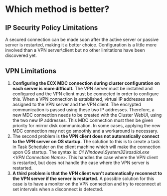 # Which method is better?
## IP Security Policy Limitations
A secured connection can be made soon after the active server or passive server is restarted, making it a better choice. Configuration is a little more involved than a VPN server\client but no other limitations have been discovered yet.
## VPN Limitations
01. **Configuring the ECX MDC connection during cluster configuration on each server is more difficult.** The VPN server must be installed and configured and the VPN client must be connected in order to configure this. When a VPN connection is established, virtual IP addresses are assigned to the VPN server and the VPN client. The encrypted communication is passed using these two IP addresses. Therefore, a new MDC connection needs to be created with the Cluster WebUI, using the two new IP addresses. This MDC connection must then be given priority for mirror disk communication. In some cases, applying the new MDC connection may not go smoothly and a workaround is necessary.
02. The second problem is **the VPN client does not automatically connect to the VPN server on OS startup.** The solution to this is to create a task in Task Scheduler on the client machine which will make the connection upon OS startup. The syntax is: *C:\Windows\System32\rasdial.exe \<VPN Connection Name\>*. This handles the case where the VPN client is restarted, but does not handle the case where the VPN server is restarted.
03. **A third problem is that the VPN client won't automatically reconnect to the VPN server if the server is restarted.** A possible solution for this case is to have a monitor on the VPN connection and try to reconnect at set intervals when a disconnect is detected.
